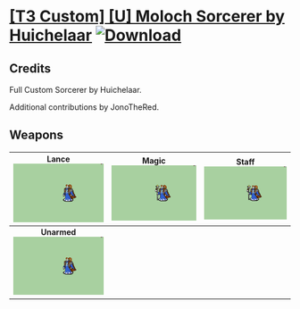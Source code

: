 # [\[T3 Custom\] \[U\] Moloch Sorcerer by Huichelaar](./) [![Download](https://img.shields.io/badge/Download-%5BT3%20Custom%5D%20%5BU%5D%20Moloch%20Sorcerer%20by%20Huichelaar-red)](https://minhaskamal.github.io/DownGit/#/home?url=https://github.com/Klokinator/FE-Repo/tree/main/Battle%20Animations/Magi%20-%20Dark-Type/%5BT3%20Custom%5D%20%5BU%5D%20Moloch%20Sorcerer%20by%20Huichelaar)
## Credits

Full Custom Sorcerer by Huichelaar. 

Additional contributions by JonoTheRed.

## Weapons

| <b>Lance</b><br/><img alt="Lance animation" src="./2.%20Lance/Lance.gif"/> | <b>Magic</b><br/><img alt="Magic animation" src="./6.%20Magic/Magic.gif"/> | <b>Staff</b><br/><img alt="Staff animation" src="./7.%20Staff/Staff.gif"/> |
| :---: | :---: | :---: |
| <b>Unarmed</b><br/><img alt="Unarmed animation" src="./8.%20Unarmed/Unarmed.gif"/> |
